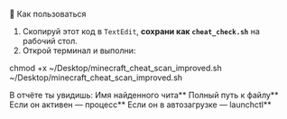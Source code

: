  📎 Как пользоваться

1. Скопируй этот код в `TextEdit`, **сохрани как `cheat_check.sh`** на рабочий стол.
2. Открой терминал и выполни:



 chmod +x ~/Desktop/minecraft_cheat_scan_improved.sh
~/Desktop/minecraft_cheat_scan_improved.sh




 В отчёте ты увидишь:
Имя найденного чита**
Полный путь к файлу**
Если он активен — процесс**
Если он в автозагрузке — launchctl**

